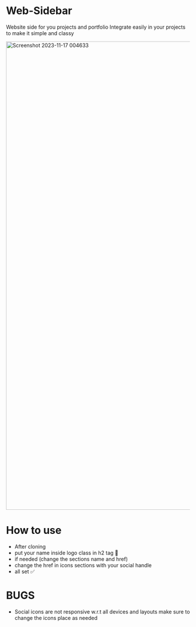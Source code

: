 # Web-Sidebar
Website side for you projects and portfolio 
Integrate easily in your projects to make it simple and classy


<img width="1280" alt="Screenshot 2023-11-17 004633" src="https://github.com/alokraj-05/Web-Sidebar/assets/121685233/02071622-f5ca-4e23-83a0-70cef3cf1fe6">

# How to use
- After cloning
- put your name inside logo class in h2 tag 👤
- if needed (change the sections name and href)
- change the href in icons sections with your social handle
- all set ✅

# BUGS
- Social icons are not responsive w.r.t all devices and layouts make sure to change the icons place as needed

